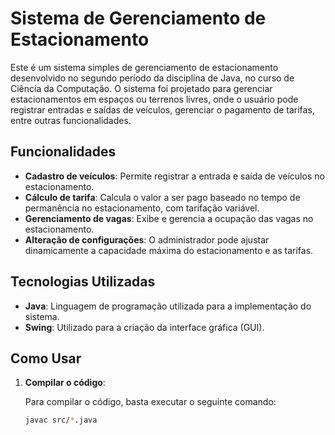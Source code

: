# Sistema de Gerenciamento de Estacionamento

Este é um sistema simples de gerenciamento de estacionamento desenvolvido no segundo período da disciplina de Java, no curso de Ciência da Computação. O sistema foi projetado para gerenciar estacionamentos em espaços ou terrenos livres, onde o usuário pode registrar entradas e saídas de veículos, gerenciar o pagamento de tarifas, entre outras funcionalidades.

## Funcionalidades

- **Cadastro de veículos**: Permite registrar a entrada e saída de veículos no estacionamento.
- **Cálculo de tarifa**: Calcula o valor a ser pago baseado no tempo de permanência no estacionamento, com tarifação variável.
- **Gerenciamento de vagas**: Exibe e gerencia a ocupação das vagas no estacionamento.
- **Alteração de configurações**: O administrador pode ajustar dinamicamente a capacidade máxima do estacionamento e as tarifas.

## Tecnologias Utilizadas

- **Java**: Linguagem de programação utilizada para a implementação do sistema.
- **Swing**: Utilizado para a criação da interface gráfica (GUI).

## Como Usar

1. **Compilar o código**:

   Para compilar o código, basta executar o seguinte comando:

   ```bash
   javac src/*.java
